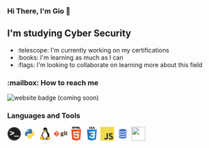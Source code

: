 <h3> Hi There, I'm Gio 👋 </h3>

 <h2> I'm studying Cyber Security </h2>

 <ul>
   <li>:telescope: I'm currently working on my certifications</li>
   <li>:books: I'm learning as much as I can</li>
   <li>:flags: I'm looking to collaborate on learning more about this field</li>
 </ul>
 
 <h3>:mailbox: How to reach me </h3>
 <p>
 <img src="https://camo.githubusercontent.com/4293c5776f07707eb41da727b864eaa166ff4175a0c34ba05153ee05fee6aadc/68747470733a2f2f696d672e736869656c64732e696f2f62616467652f2d426c6f672d79656c6c6f77677265656e3f7374796c653d666c61742d737175617265266c6f676f3d57656273697465266c6f676f436f6c6f723d7768697465266c696e6b3d68747470733a2f2f6d61796164657662652e6d652f" alt="website badge" style="max-width: 100%;"> (coming soon)
 </p>
<h3> Languages and Tools </h3>
<p>
<img height="32" width="32" src="https://raw.githubusercontent.com/github/explore/d92924b1d925bb134e308bd29c9de6c302ed3beb/topics/terminal/terminal.png" style="max-width: 100%;">
  <img height="32" width="32" src="https://raw.githubusercontent.com/github/explore/80688e429a7d4ef2fca1e82350fe8e3517d3494d/topics/python/python.png" style="max-width: 100%;">
  <img height="32" width="32" src="https://raw.githubusercontent.com/github/explore/80688e429a7d4ef2fca1e82350fe8e3517d3494d/topics/linux/linux.png" style="max-width: 100%;">
  <img height="32" width="32" src="https://raw.githubusercontent.com/github/explore/80688e429a7d4ef2fca1e82350fe8e3517d3494d/topics/git/git.png" style="max-width: 100%;">
  <img height="32" width="32" src="https://raw.githubusercontent.com/github/explore/80688e429a7d4ef2fca1e82350fe8e3517d3494d/topics/html/html.png" style="max-width: 100%;">
  <img height="32" width="32" src="https://raw.githubusercontent.com/github/explore/80688e429a7d4ef2fca1e82350fe8e3517d3494d/topics/css/css.png" style="max-width: 100%;">
  <img height="32" width="32" src="https://raw.githubusercontent.com/github/explore/80688e429a7d4ef2fca1e82350fe8e3517d3494d/topics/javascript/javascript.png" style="max-width: 100%;">
  <img height="32" width="32" src="https://raw.githubusercontent.com/github/explore/80688e429a7d4ef2fca1e82350fe8e3517d3494d/topics/sql/sql.png" style="max-width: 100%;">
 <img height="32" width="32" src="https://avatars.githubusercontent.com/u/6233056?s=200&v=4" style="max-width: 100%;">
 
 </p>
